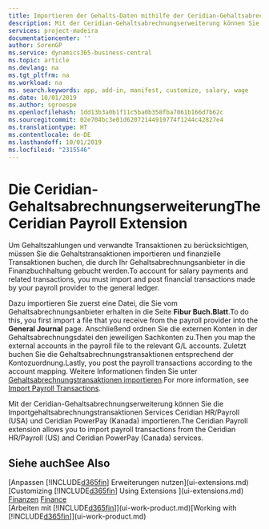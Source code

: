 ```yaml
---
title: Importieren der Gehalts-Daten mithilfe der Ceridian-Gehaltsabrechnungserweiterung | Microsoft Docs
description: Mit der Ceridian-Gehaltsabrechnungserweiterung können Sie die Importgehaltsabrechnungstransaktionen Services Ceridian HR/Payroll (USA) und Ceridian PowerPay (Kanada) importieren.
services: project-madeira
documentationcenter: ''
author: SorenGP
ms.service: dynamics365-business-central
ms.topic: article
ms.devlang: na
ms.tgt_pltfrm: na
ms.workload: na
ms. search.keywords: app, add-in, manifest, customize, salary, wage
ms.date: 10/01/2019
ms.author: sgroespe
ms.openlocfilehash: 1dd13b3a0b1f11c5ba0b358fba7061b166d7b62c
ms.sourcegitcommit: 02e704bc3e01d62072144919774f1244c42827e4
ms.translationtype: HT
ms.contentlocale: de-DE
ms.lasthandoff: 10/01/2019
ms.locfileid: "2315546"
---
```

# <a name="the-ceridian-payroll-extension"></a><span data-ttu-id="075cc-103">Die Ceridian-Gehaltsabrechnungserweiterung</span><span class="sxs-lookup"><span data-stu-id="075cc-103">The Ceridian Payroll Extension</span></span>
<span data-ttu-id="075cc-104">Um Gehaltszahlungen und verwandte Transaktionen zu berücksichtigen, müssen Sie die Gehaltstransaktionen importieren und finanzielle Transaktionen buchen, die durch Ihr Gehaltsabrechnungsanbieter in die Finanzbuchhaltung gebucht werden.</span><span class="sxs-lookup"><span data-stu-id="075cc-104">To account for salary payments and related transactions, you must import and post financial transactions made by your payroll provider to the general ledger.</span></span>

<span data-ttu-id="075cc-105">Dazu importieren Sie zuerst eine Datei, die Sie vom Gehaltsabrechnungsanbieter erhalten in die Seite **Fibur Buch.Blatt**.</span><span class="sxs-lookup"><span data-stu-id="075cc-105">To do this, you first import a file that you receive from the payroll provider into the **General Journal** page.</span></span> <span data-ttu-id="075cc-106">Anschließend ordnen Sie die externen Konten in der Gehaltsabrechnungsdatei den jeweiligen Sachkonten zu.</span><span class="sxs-lookup"><span data-stu-id="075cc-106">Then you map the external accounts in the payroll file to the relevant G/L accounts.</span></span> <span data-ttu-id="075cc-107">Zuletzt buchen Sie die Gehaltsabrechnungstransaktionen entsprechend der Kontozuordnung.</span><span class="sxs-lookup"><span data-stu-id="075cc-107">Lastly, you post the payroll transactions according to the account mapping.</span></span> <span data-ttu-id="075cc-108">Weitere Informationen finden Sie unter [Gehaltsabrechnungstransaktionen importieren](finance-how-import-payroll-transactions.md).</span><span class="sxs-lookup"><span data-stu-id="075cc-108">For more information, see [Import Payroll Transactions](finance-how-import-payroll-transactions.md).</span></span>

<span data-ttu-id="075cc-109">Mit der Ceridian-Gehaltsabrechnungserweiterung können Sie die Importgehaltsabrechnungstransaktionen Services Ceridian HR/Payroll (USA) und Ceridian PowerPay (Kanada) importieren.</span><span class="sxs-lookup"><span data-stu-id="075cc-109">The Ceridian Payroll extension allows you to import payroll transactions from the Ceridian HR/Payroll (US) and Ceridian PowerPay (Canada) services.</span></span>

## <a name="see-also"></a><span data-ttu-id="075cc-110">Siehe auch</span><span class="sxs-lookup"><span data-stu-id="075cc-110">See Also</span></span>
<span data-ttu-id="075cc-111">[Anpassen [!INCLUDE[d365fin](includes/d365fin_md.md)] Erweiterungen nutzen](ui-extensions.md)  </span><span class="sxs-lookup"><span data-stu-id="075cc-111">[Customizing [!INCLUDE[d365fin](includes/d365fin_md.md)] Using Extensions ](ui-extensions.md)  </span></span>  
<span data-ttu-id="075cc-112">[Finanzen](finance.md)  </span><span class="sxs-lookup"><span data-stu-id="075cc-112">[Finance](finance.md)  </span></span>  
<span data-ttu-id="075cc-113">[Arbeiten mit [!INCLUDE[d365fin](includes/d365fin_md.md)]](ui-work-product.md)</span><span class="sxs-lookup"><span data-stu-id="075cc-113">[Working with [!INCLUDE[d365fin](includes/d365fin_md.md)]](ui-work-product.md)</span></span>
